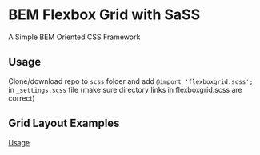 # BEM Flexbox Grid with SaSS
A Simple BEM Oriented CSS Framework

## Usage
Clone/download repo to `scss` folder and add `@import 'flexboxgrid.scss';` in `_settings.scss` file (make sure directory links in flexboxgrid.scss are correct)

## Grid Layout Examples
<a href="https://trivision-developer.github.io/bem-flexbox-grid-sass/index.html" target="_blank">Usage</a>
